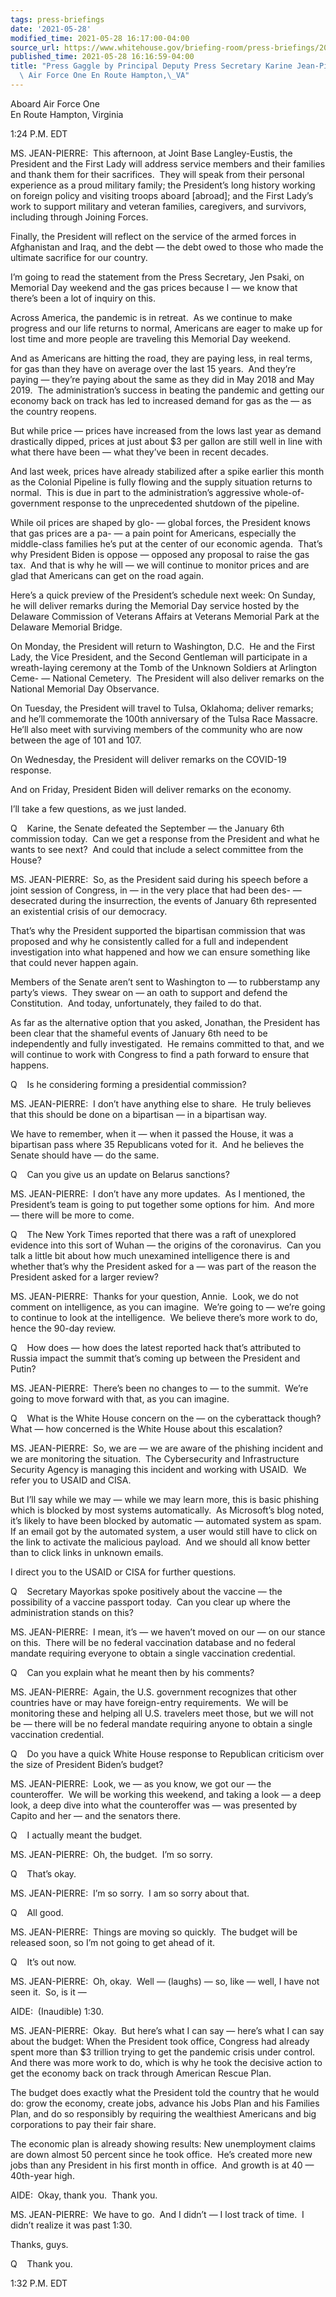 ```yaml
---
tags: press-briefings
date: '2021-05-28'
modified_time: 2021-05-28 16:17:00-04:00
source_url: https://www.whitehouse.gov/briefing-room/press-briefings/2021/05/28/press-gaggle-by-principal-deputy-press-secretary-karine-jean-pierre-aboard-air-force-one-en-route-hampton-va/
published_time: 2021-05-28 16:16:59-04:00
title: "Press Gaggle by Principal Deputy Press Secretary Karine Jean-Pierre Aboard\
  \ Air Force One En Route Hampton,\_VA"
---
```

 
Aboard Air Force One  
En Route Hampton, Virginia

1:24 P.M. EDT

MS. JEAN-PIERRE:  This afternoon, at Joint Base Langley-Eustis, the
President and the First Lady will address service members and their
families and thank them for their sacrifices.  They will speak from
their personal experience as a proud military family; the President’s
long history working on foreign policy and visiting troops aboard
\[abroad\]; and the First Lady’s work to support military and veteran
families, caregivers, and survivors, including through Joining Forces.

Finally, the President will reflect on the service of the armed forces
in Afghanistan and Iraq, and the debt — the debt owed to those who made
the ultimate sacrifice for our country.

I’m going to read the statement from the Press Secretary, Jen Psaki, on
Memorial Day weekend and the gas prices because I — we know that there’s
been a lot of inquiry on this.

Across America, the pandemic is in retreat.  As we continue to make
progress and our life returns to normal, Americans are eager to make up
for lost time and more people are traveling this Memorial Day weekend.

And as Americans are hitting the road, they are paying less, in real
terms, for gas than they have on average over the last 15 years.  And
they’re paying — they’re paying about the same as they did in May 2018
and May 2019.  The administration’s success in beating the pandemic and
getting our economy back on track has led to increased demand for gas as
the — as the country reopens.

But while price — prices have increased from the lows last year as
demand drastically dipped, prices at just about $3 per gallon are still
well in line with what there have been — what they’ve been in recent
decades.

And last week, prices have already stabilized after a spike earlier this
month as the Colonial Pipeline is fully flowing and the supply situation
returns to normal.  This is due in part to the administration’s
aggressive whole-of-government response to the unprecedented shutdown of
the pipeline. 

While oil prices are shaped by glo- — global forces, the President knows
that gas prices are a pa- — a pain point for Americans, especially the
middle-class families he’s put at the center of our economic agenda. 
That’s why President Biden is oppose — opposed any proposal to raise the
gas tax.  And that is why he will — we will continue to monitor prices
and are glad that Americans can get on the road again. 

Here’s a quick preview of the President’s schedule next week: On Sunday,
he will deliver remarks during the Memorial Day service hosted by the
Delaware Commission of Veterans Affairs at Veterans Memorial Park at the
Delaware Memorial Bridge. 

On Monday, the President will return to Washington, D.C.  He and the
First Lady, the Vice President, and the Second Gentleman will
participate in a wreath-laying ceremony at the Tomb of the Unknown
Soldiers at Arlington Ceme- — National Cemetery.  The President will
also deliver remarks on the National Memorial Day Observance.

On Tuesday, the President will travel to Tulsa, Oklahoma; deliver
remarks; and he’ll commemorate the 100th anniversary of the Tulsa Race
Massacre.  He’ll also meet with surviving members of the community who
are now between the age of 101 and 107.

On Wednesday, the President will deliver remarks on the COVID-19
response. 

And on Friday, President Biden will deliver remarks on the economy.

I’ll take a few questions, as we just landed. 

Q    Karine, the Senate defeated the September — the January 6th
commission today.  Can we get a response from the President and what he
wants to see next?  And could that include a select committee from the
House?

MS. JEAN-PIERRE:  So, as the President said during his speech before a
joint session of Congress, in — in the very place that had been des- —
desecrated during the insurrection, the events of January 6th
represented an existential crisis of our democracy. 

That’s why the President supported the bipartisan commission that was
proposed and why he consistently called for a full and independent
investigation into what happened and how we can ensure something like
that could never happen again.

Members of the Senate aren’t sent to Washington to — to rubberstamp any
party’s views.  They swear on — an oath to support and defend the
Constitution.  And today, unfortunately, they failed to do that. 

As far as the alternative option that you asked, Jonathan, the President
has been clear that the shameful events of January 6th need to be
independently and fully investigated.  He remains committed to that, and
we will continue to work with Congress to find a path forward to ensure
that happens.

Q    Is he considering forming a presidential commission?

MS. JEAN-PIERRE:  I don’t have anything else to share.  He truly
believes that this should be done on a bipartisan — in a bipartisan way.

We have to remember, when it — when it passed the House, it was a
bipartisan pass where 35 Republicans voted for it.  And he believes the
Senate should have — do the same.

Q    Can you give us an update on Belarus sanctions?

MS. JEAN-PIERRE:  I don’t have any more updates.  As I mentioned, the
President’s team is going to put together some options for him.  And
more — there will be more to come.

Q    The New York Times reported that there was a raft of unexplored
evidence into this sort of Wuhan — the origins of the coronavirus.  Can
you talk a little bit about how much unexamined intelligence there is
and whether that’s why the President asked for a — was part of the
reason the President asked for a larger review?

MS. JEAN-PIERRE:  Thanks for your question, Annie.  Look, we do not
comment on intelligence, as you can imagine.  We’re going to — we’re
going to continue to look at the intelligence.  We believe there’s more
work to do, hence the 90-day review.

Q    How does — how does the latest reported hack that’s attributed to
Russia impact the summit that’s coming up between the President and
Putin?

MS. JEAN-PIERRE:  There’s been no changes to — to the summit.  We’re
going to move forward with that, as you can imagine.

Q    What is the White House concern on the — on the cyberattack
though?  What — how concerned is the White House about this escalation?

MS. JEAN-PIERRE:  So, we are — we are aware of the phishing incident and
we are monitoring the situation.  The Cybersecurity and Infrastructure
Security Agency is managing this incident and working with USAID.  We
refer you to USAID and CISA. 

But I’ll say while we may — while we may learn more, this is basic
phishing which is blocked by most systems automatically.  As Microsoft’s
blog noted, it’s likely to have been blocked by automatic — automated
system as spam.  If an email got by the automated system, a user would
still have to click on the link to activate the malicious payload.  And
we should all know better than to click links in unknown emails. 

I direct you to the USAID or CISA for further questions.

Q    Secretary Mayorkas spoke positively about the vaccine — the
possibility of a vaccine passport today.  Can you clear up where the
administration stands on this?

MS. JEAN-PIERRE:  I mean, it’s — we haven’t moved on our — on our stance
on this.  There will be no federal vaccination database and no federal
mandate requiring everyone to obtain a single vaccination credential.

Q    Can you explain what he meant then by his comments?

MS. JEAN-PIERRE:  Again, the U.S. government recognizes that other
countries have or may have foreign-entry requirements.  We will be
monitoring these and helping all U.S. travelers meet those, but we will
not be — there will be no federal mandate requiring anyone to obtain a
single vaccination credential.

Q    Do you have a quick White House response to Republican criticism
over the size of President Biden’s budget?

MS. JEAN-PIERRE:  Look, we — as you know, we got our — the counteroffer.
 We will be working this weekend, and taking a look — a deep look, a
deep dive into what the counteroffer was — was presented by Capito and
her — and the senators there.

Q    I actually meant the budget.

MS. JEAN-PIERRE:  Oh, the budget.  I’m so sorry. 

Q    That’s okay. 

MS. JEAN-PIERRE:  I’m so sorry.  I am so sorry about that. 

Q    All good.

MS. JEAN-PIERRE:  Things are moving so quickly.  The budget will be
released soon, so I’m not going to get ahead of it.

Q    It’s out now. 

MS. JEAN-PIERRE:  Oh, okay.  Well — (laughs) — so, like — well, I have
not seen it.  So, is it —

AIDE:  (Inaudible) 1:30.

MS. JEAN-PIERRE:  Okay.  But here’s what I can say — here’s what I can
say about the budget: When the President took office, Congress had
already spent more than $3 trillion trying to get the pandemic crisis
under control.  And there was more work to do, which is why he took the
decisive action to get the economy back on track through American Rescue
Plan.

The budget does exactly what the President told the country that he
would do: grow the economy, create jobs, advance his Jobs Plan and his
Families Plan, and do so responsibly by requiring the wealthiest
Americans and big corporations to pay their fair share. 

The economic plan is already showing results: New unemployment claims
are down almost 50 percent since he took office.  He’s created more new
jobs than any President in his first month in office.  And growth is at
40 — 40th-year high.

AIDE:  Okay, thank you.  Thank you. 

MS. JEAN-PIERRE:  We have to go.  And I didn’t — I lost track of time. 
I didn’t realize it was past 1:30. 

Thanks, guys. 

Q    Thank you.

1:32 P.M. EDT
